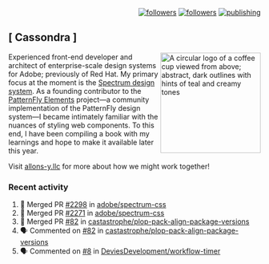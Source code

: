<p align="right"><a rel="me" href="https://front-end.social/@castastrophe">
    <img alt="followers" title="Follow me on Mastodon" src="https://img.shields.io/mastodon/follow/109297102751309835?domain=https%3A%2F%2Ffront-end.social&label=Follow&logo=mastodon&logoColor=white&style=for-the-badge&labelColor=008080&color=006969"/></a>
  <a href="https://codepen.io/castastrophe/">
    <img alt="followers" title="Follow me on CodePen" src="https://img.shields.io/badge/16-1?color=640464&labelColor=7c007c&style=for-the-badge&logo=codepen&label=Follow"/></a>
<a href="https://castastrophe.medium.com/">
    <img alt="publishing" title="View articles on Medium" src="https://img.shields.io/badge/107-1?color=666&labelColor=444&label=subscribe&logo=medium&logoColor=white&style=for-the-badge"/></a>
</p>

## [&nbsp;Cassondra&nbsp;]

<img align="right" src="https://github-production-user-asset-6210df.s3.amazonaws.com/1840295/253016758-ba468774-1cd3-42c2-8f43-947b5eeb5edf.png" height="200" alt="A circular logo of a coffee cup viewed from above; abstract, dark outlines with hints of teal and creamy tones">

Experienced front-end developer and architect of enterprise-scale design systems for Adobe; previously of Red Hat. My primary focus at the moment is the [Spectrum design system](https://github.com/adobe/spectrum-css). As a founding contributor to the [PatternFly&nbsp;Elements](https://github.com/patternfly/patternfly-elements) project&mdash;a community implementation of the PatternFly design system&mdash;I became intimately familiar with the nuances of styling web components. To this end, I have been compiling a book with my learnings and hope to make it available later this year.

Visit [allons-y.llc](http://allons-y.llc/) for more about how we might work together!

### Recent activity

<!--START_SECTION:activity-->
1. 🎉 Merged PR [#2298](https://github.com/adobe/spectrum-css/pull/2298) in [adobe/spectrum-css](https://github.com/adobe/spectrum-css)
2. 🎉 Merged PR [#2271](https://github.com/adobe/spectrum-css/pull/2271) in [adobe/spectrum-css](https://github.com/adobe/spectrum-css)
3. 🎉 Merged PR [#82](https://github.com/castastrophe/plop-pack-align-package-versions/pull/82) in [castastrophe/plop-pack-align-package-versions](https://github.com/castastrophe/plop-pack-align-package-versions)
4. 🗣 Commented on [#82](https://github.com/castastrophe/plop-pack-align-package-versions/pull/82#issuecomment-1810378956) in [castastrophe/plop-pack-align-package-versions](https://github.com/castastrophe/plop-pack-align-package-versions)
5. 🗣 Commented on [#8](https://github.com/DeviesDevelopment/workflow-timer/pull/8#issuecomment-1810377958) in [DeviesDevelopment/workflow-timer](https://github.com/DeviesDevelopment/workflow-timer)
<!--END_SECTION:activity-->
